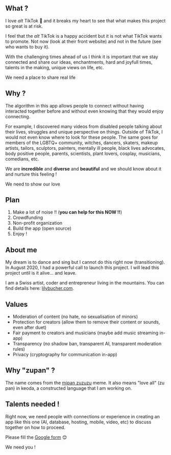 ## What ?

I love *alt* TikTok 💖 and it breaks my heart to see that what makes this project so great is at risk.

I feel that the *alt* TikTok is a happy accident but it is not what TikTok wants to promote. Not now (look at their
front website) and not in the future (see who wants to buy it).

With the challenging times ahead of us I think it is important that we stay connected and share our ideas,
enchantments, hard and joyfull times, talents in the making, unique views on life, etc.

<p class="highlight">We need a place to share real life</p>

## Why ?

The algorithm in this app allows people to connect without having interacted together before and without
even knowing that they would enjoy connecting.

For example, I discovered many videos from disabled people talking about their lives, struggles and unique
perspective on things. Outside of TikTok, I would not even know where to look for these people. The same goes
for members of the LGBTQ+ community, witches, dancers, skaters, makeup artists, tailors,
sculptors, painters, mentally ill people, black lives advocates, body positive people, parents, scientists,
plant lovers, cosplay, musicians, comedians, etc.

We are **incredible** and **diverse** and **beautiful** and we should know about it and nurture this feeling !

<p class="highlight">We need to show our love</p>

## Plan

1. Make a lot of noise !! (**you can help for this NOW !!**)
2. Crowdfunding
3. Non-profit organization
4. Build the app (open source)
5. Enjoy !

## About me

My dream is to dance and sing but I cannot do this right now (transitioning). In August 2020, I had a powerful call
to launch this project. I will lead this project until is it alive... and leave.

I am a Swiss artist, coder and entrepreneur living in the mountains. You can find details here: [lilybucher.com](https://www.lilybucher.com/).

## Values

* Moderation of content (no hate, no sexualisation of minors)
* Protection for creators (allow them to remove their content or sounds, even after duet)
* Fair payment to creators and musicians (maybe add music streaming in-app)
* Transparency (no shadow ban, transparent AI, transparent moderation rules)
* Privacy (cryptography for communication in-app)

## Why "zupan" ?

The name comes from the [mipan zuzuzu](https://www.tiktok.com/foryou?lang=en#/@awa_de_horchata_uwu/video/6849216781303827717) meme. It
also means "love all" (zu pan) in keoda, a constructed language that I am working on.

## Talents needed !

Right now, we need people with connections or experience in creating an app like this one (AI, database, hosting, mobile, video, etc) to
discuss together on how to proceed.

Please fill the [Google form](https://tinyurl.com/zupan-form) 😊


<p class="highlight">We need you !</p>


